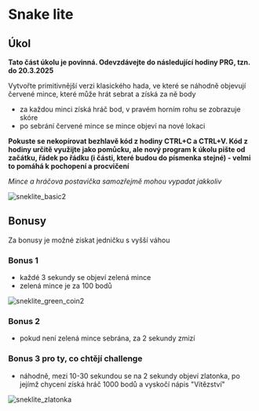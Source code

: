# Snake lite


## Úkol

**Tato část úkolu je povinná. Odevzdávejte do následující hodiny PRG, tzn. do 20.3.2025**

Vytvořte primitivnější verzi klasického hada, ve které se náhodně objevují červené mince, které může hrát sebrat a získá za ně body

* za každou minci získá hráč bod, v pravém horním rohu se zobrazuje skóre
* po sebrání červené mince se mince objeví na nové lokaci

**Pokuste se nekopírovat bezhlavě kód z hodiny CTRL+C a CTRL+V. Kód z hodiny určitě využijte jako pomůcku, ale nový program k úkolu pište od začátku, řádek po řádku (i části, které budou do písmenka stejné) - velmi to pomáhá k pochopení a procvičení**


*Mince a hráčova postavička samozřejmě mohou vypadat jakkoliv* 

  
![sneklite_basic2](https://github.com/JS-Trebesin/snek_lite/assets/84028625/035e0722-601b-4519-9524-b3e4cf10503f)


## Bonusy

Za bonusy je možné získat jedničku s vyšší váhou

### Bonus 1

* každé 3 sekundy se objeví zelená mince
* zelená mince je za 100 bodů


![sneklite_green_coin2](https://github.com/JS-Trebesin/snek_lite/assets/84028625/a70bc83f-329f-4cc4-9304-708665e9f166)

### Bonus 2

* pokud není zelená mince sebrána, za 2 sekundy zmizí


### Bonus 3 pro ty, co chtějí challenge

* náhodně, mezi 10-30 sekundou se na 2 sekundy objeví zlatonka, po jejímž chycení získá hráč 1000 bodů a vyskočí nápis "Vítězství"
  
![sneklite_zlatonka](https://github.com/JS-Trebesin/snek_lite/assets/84028625/3abd3d60-d231-40f8-9822-2369d24b43c0)
